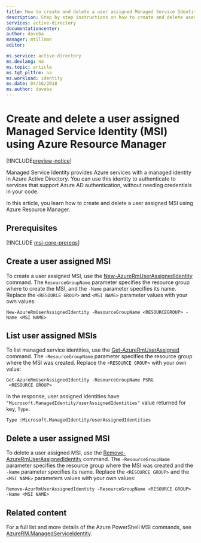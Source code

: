 ```yaml
---
title: How to create and delete a user assigned Managed Service Identity using Azure Resource Manager
description: Step by step instructions on how to create and delete user assigned Managed Service Identity using Azure Resource.
services: active-directory
documentationcenter: 
author: daveba
manager: mtillman
editor: 

ms.service: active-directory
ms.devlang: na
ms.topic: article
ms.tgt_pltfrm: na
ms.workload: identity
ms.date: 04/16/2018
ms.author: daveba
---
```


# Create and delete a user assigned Managed Service Identity (MSI) using Azure Resource Manager

[!INCLUDE[preview-notice](~/includes/active-directory-msi-preview-notice-ua.md)]

Managed Service Identity provides Azure services with a managed identity in Azure Active Directory. You can use this identity to authenticate to services that support Azure AD authentication, without needing credentials in your code. 

In this article, you learn how to create and delete a user assigned MSI using Azure Resource Manager.

## Prerequisites

[!INCLUDE [msi-core-prereqs](~/includes/active-directory-msi-core-prereqs-ua.md)]

## Create a user assigned MSI 

To create a user assigned MSI, use the [New-AzureRmUserAssignedIdentity](/powershell/module/azurerm.managedserviceidentity/new-azurermuserassignedidentity) command. The `ResourceGroupName` parameter specifies the resource group where to create the MSI, and the `-Name` parameter specifies its name. Replace the `<RESOURCE GROUP>` and `<MSI NAME>` parameter values with your own values:

 ```azurpowershell-interactive
New-AzureRmUserAssignedIdentity -ResourceGroupName <RESOURCEGROUP> -Name <MSI NAME>
```
## List user assigned MSIs

To list managed service identities, use the [Get-AzureRmUserAssigned](/powershell/module/azurerm.managedserviceidentity/get-azurermuserassignedidentity) command.  The `-ResourceGroupName` parameter specifies the resource group where the MSI was created.  Replace the `<RESOURCE GROUP>` with your own value:

```azurepowershell-interactive
Get-AzureRmUserAssignedIdentity -ResourceGroupName PSRG
 <RESOURCE GROUP>
```
In the response, user assigned identities have `"Microsoft.ManagedIdentity/userAssignedIdentities"` value returned for key, `Type`.

`Type :Microsoft.ManagedIdentity/userAssignedIdentities`

## Delete a user assigned MSI

To delete a user assigned MSI, use the [Remove-AzureRmUserAssignedIdentity](/powershell/module/azurerm.managedserviceidentity/remove-azurermuserassignedidentity) command.  The `-ResourceGroupName` parameter specifies the resource group where the MSI was created and the `-Name` parameter specifies its name.  Replace the `<RESOURCE GROUP>` and the `<MSI NAME>` parameters values with your own values:

 ```azurecli-interactive
Remove-AzurRmUserAssignedIdentity -ResourceGroupName <RESOURCE GROUP> -Name <MSI NAME>
```

## Related content

For a full list and more details of the Azure PowerShell MSI commands, see [AzureRM.ManagedServiceIdentity](/powershell/module/azurerm.managedserviceidentity#managed_service_identity).


 
